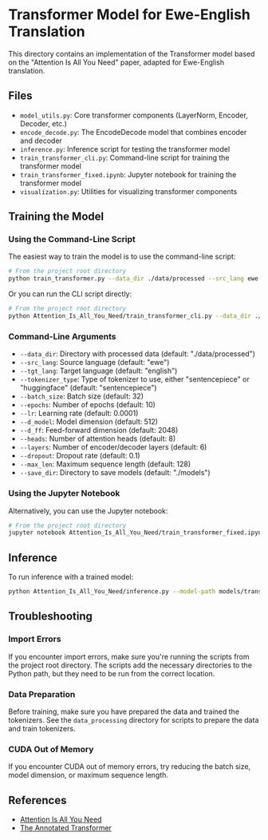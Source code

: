 # Transformer Model for Ewe-English Translation

This directory contains an implementation of the Transformer model based on the "Attention Is All You Need" paper, adapted for Ewe-English translation.

## Files

- `model_utils.py`: Core transformer components (LayerNorm, Encoder, Decoder, etc.)
- `encode_decode.py`: The EncodeDecode model that combines encoder and decoder
- `inference.py`: Inference script for testing the transformer model
- `train_transformer_cli.py`: Command-line script for training the transformer model
- `train_transformer_fixed.ipynb`: Jupyter notebook for training the transformer model
- `visualization.py`: Utilities for visualizing transformer components

## Training the Model

### Using the Command-Line Script

The easiest way to train the model is to use the command-line script:

```bash
# From the project root directory
python train_transformer.py --data_dir ./data/processed --src_lang ewe --tgt_lang english
```

Or you can run the CLI script directly:

```bash
# From the project root directory
python Attention_Is_All_You_Need/train_transformer_cli.py --data_dir ./data/processed --src_lang ewe --tgt_lang english
```

### Command-Line Arguments

- `--data_dir`: Directory with processed data (default: "./data/processed")
- `--src_lang`: Source language (default: "ewe")
- `--tgt_lang`: Target language (default: "english")
- `--tokenizer_type`: Type of tokenizer to use, either "sentencepiece" or "huggingface" (default: "sentencepiece")
- `--batch_size`: Batch size (default: 32)
- `--epochs`: Number of epochs (default: 10)
- `--lr`: Learning rate (default: 0.0001)
- `--d_model`: Model dimension (default: 512)
- `--d_ff`: Feed-forward dimension (default: 2048)
- `--heads`: Number of attention heads (default: 8)
- `--layers`: Number of encoder/decoder layers (default: 6)
- `--dropout`: Dropout rate (default: 0.1)
- `--max_len`: Maximum sequence length (default: 128)
- `--save_dir`: Directory to save models (default: "./models")

### Using the Jupyter Notebook

Alternatively, you can use the Jupyter notebook:

```bash
# From the project root directory
jupyter notebook Attention_Is_All_You_Need/train_transformer_fixed.ipynb
```

## Inference

To run inference with a trained model:

```bash
python Attention_Is_All_You_Need/inference.py --model-path models/transformer_ewe_english_final.pt --test-file test.txt
```

## Troubleshooting

### Import Errors

If you encounter import errors, make sure you're running the scripts from the project root directory. The scripts add the necessary directories to the Python path, but they need to be run from the correct location.

### Data Preparation

Before training, make sure you have prepared the data and trained the tokenizers. See the `data_processing` directory for scripts to prepare the data and train tokenizers.

### CUDA Out of Memory

If you encounter CUDA out of memory errors, try reducing the batch size, model dimension, or maximum sequence length.

## References

- [Attention Is All You Need](https://arxiv.org/abs/1706.03762)
- [The Annotated Transformer](https://nlp.seas.harvard.edu/annotated-transformer/)
